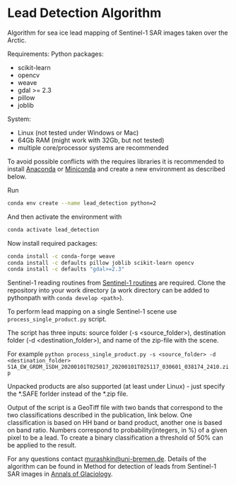 # Lead Detection Algorithm

Algorithm for sea ice lead mapping of Sentinel-1 SAR images taken over the Arctic.

Requirements:
Python packages:
* scikit-learn
* opencv
* weave
* gdal >= 2.3
* pillow
* joblib

System:
* Linux (not tested under Windows or Mac)
* 64Gb RAM (might work with 32Gb, but not tested)
* multiple core/processor systems are recommended

To avoid possible conflicts with the requires libraries it is recommended to install [Anaconda](https://www.anaconda.com/distribution/) or [Miniconda](https://docs.conda.io/en/latest/miniconda.html) and create a new environment as described below.

Run
```bash
conda env create --name lead_detection python=2
```
And then activate the environment with
```bash
conda activate lead_detection
```
Now install required packages:
```bash
conda install -c conda-forge weave
conda install -c defaults pillow joblib scikit-learn opencv
conda install -c defaults "gdal>=2.3"
```


Sentinel-1 reading routines from [Sentinel-1 routines](https://github.com/d-murashkin/sentinel1_routines) are required.
Clone the repository into your work directory (a work directory can be added to pythonpath with ```conda develop <path>```).

To perform lead mapping on a single Sentinel-1 scene use ```process_single_product.py``` script.

The script has three inputs: source folder (-s <source_folder>), destination folder (-d <destination_folder>), and name of the zip-file with the scene.

For example
```python process_single_product.py -s <source_folder> -d <destination_folder> S1A_EW_GRDM_1SDH_20200101T025017_20200101T025117_030601_038174_2410.zip```

Unpacked products are also supported (at least under Linux) - just specify the *.SAFE forlder instead of the *.zip file.

Output of the script is a GeoTiff file with two bands that correspond to the two classifications described in the publication, link below.
One classification is based on HH band or band product, another one is based on band ratio.
Numbers correspond to probability(integers, in %) of a given pixel to be a lead.
To create a binary classification a threshold of 50% can be applied to the result.

For any questions contact murashkin@uni-bremen.de.
Details of the algorithm can be found in Method for detection of leads from Sentinel-1 SAR images in [Annals of Glaciology](https://www.cambridge.org/core/journals/annals-of-glaciology/article/method-for-detection-of-leads-from-sentinel1-sar-images/3FC47FE6D90A3B9021CD753DC37184B9).
